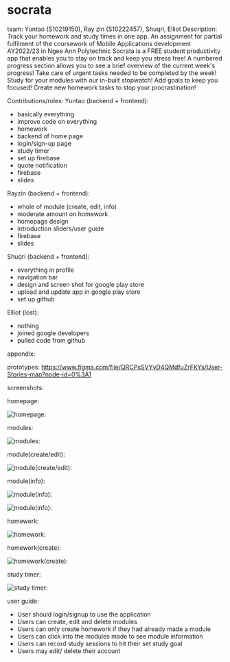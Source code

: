 # socrata

team: Yuntao (S10219150), Ray zin (S10222457), Shuqri, Elliot
Description:
Track your homework and study times in one app.
An assignment for partial fulfilment of the coursework of Mobile Applications development AY2022/23 in Ngee Ann Polytechnic
Socrata is a FREE student productivity app that enables you to stay on track and keep you stress free!
A numbered progress section allows you to see a brief overview of the current week's progress! Take care of urgent tasks needed to be completed by the week!
Study for your modules with our in-built stopwatch! Add goals to keep you focused!
Create new homework tasks to stop your procrastination!

Contributions/roles:
Yuntao (backend + frontend): 
- basically everything 
- improve code on everything
- homework 
- backend of home page 
- login/sign-up page
- study timer
- set up firebase
- quote notification
- firebase
- slides

Rayzin (backend + frontend): 
- whole of module (create, edit, info)
- moderate amount on homework
- homepage design
- introduction sliders/user guide
- firebase
- slides

Shuqri (backend + frontend): 
- everything in profile
- navigation bar
- design and screen shot for google play store
- upload and update app in google play store
- set up github

Elliot (lost): 
- nothing
- joined google developers
- pulled code from github



appendix:

prototypes:
https://www.figma.com/file/QRCPsSVYvD4QMdfuZrFKYs/User-Stories-map?node-id=0%3A1

screenshots:



homepage:







![homepage:](https://user-images.githubusercontent.com/94064635/175819023-32f4a4f4-874e-4299-9f64-78711d0e7970.png)

modules:





![modules:](https://user-images.githubusercontent.com/94064635/175819061-c4b70ec3-ac1b-42c8-9e68-92ba7fdeba65.png)

module(create/edit):






![module(create/edit):](https://user-images.githubusercontent.com/94064635/175819080-d08cbfff-4935-4b99-a5e3-2926150a3606.png)

module(info):





![module(info):](https://user-images.githubusercontent.com/94064635/175819124-dc93d02e-a708-4368-a553-2a8953ee3c99.png)






![module(info):](https://user-images.githubusercontent.com/94064635/175819127-22c78a63-2093-4107-8e7b-aa48956d4f6d.png)



homework:





![homework:](https://user-images.githubusercontent.com/94064635/175819138-9a7cf630-7eb4-40e0-89be-77b92a745c5a.png)

homework(create):





![homework(create):](https://user-images.githubusercontent.com/94064635/175819147-c83a872f-e183-4ee5-ac26-e1325fdb35ab.png)


study timer:





![study timer:](https://user-images.githubusercontent.com/94064635/175819172-b55571ea-60f9-4fa7-8a10-921935543951.png)



user guide:

- User should login/signup to use the application
- Users can create, edit and delete modules
- Users can only create homework if they had already made a module
- Users can click into the modules made to see module information
- Users can record study sessions to hit their set study goal
- Users may edit/ delete their account
